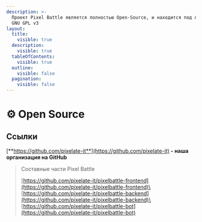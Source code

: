 ```yaml
---
description: >-
  Проект Pixel Battle является полностью Open-Source, и находится под лицензией
  GNU GPL v3
layout:
  title:
    visible: true
  description:
    visible: true
  tableOfContents:
    visible: true
  outline:
    visible: false
  pagination:
    visible: false
---
```


# ⚙️ Open Source

## Ссылки <a href="#links" id="links"></a>

[**https://github.com/pixelate-it**](https://github.com/pixelate-it) **- наша организация на GitHub**

> Составные части Pixel Battle
>
> [https://github.com/pixelate-it/pixelbattle-frontend](https://github.com/pixelate-it/pixelbattle-frontend)\
> [https://github.com/pixelate-it/pixelbattle-backend](https://github.com/pixelate-it/pixelbattle-backend)\
> [https://github.com/pixelate-it/pixelbattle-bot](https://github.com/pixelate-it/pixelbattle-bot)
